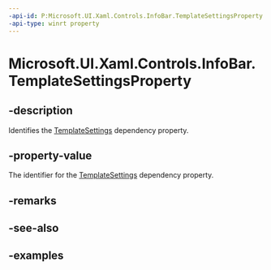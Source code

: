 ```yaml
---
-api-id: P:Microsoft.UI.Xaml.Controls.InfoBar.TemplateSettingsProperty
-api-type: winrt property
---
```


# Microsoft.UI.Xaml.Controls.InfoBar.TemplateSettingsProperty

<!--
public static Windows.UI.Xaml.DependencyProperty TemplateSettingsProperty { get; }
-->


## -description
Identifies the [TemplateSettings](infobar_templatesettings.md) dependency property.

## -property-value
The identifier for the [TemplateSettings](infobar_templatesettings.md) dependency property.

## -remarks

## -see-also

## -examples


